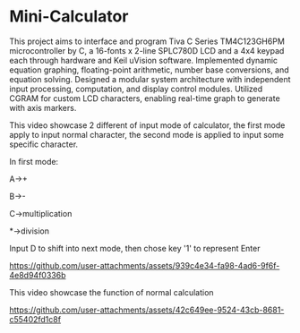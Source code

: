 # Mini-Calculator
This project aims to interface and program Tiva C Series TM4C123GH6PM microcontroller by C, a 16-fonts x 2-line SPLC780D LCD and a 4x4 keypad each through hardware and Keil uVision software.
Implemented dynamic equation graphing, floating-point arithmetic, number base conversions, and equation solving.
Designed a modular system architecture with independent input processing, computation, and display control modules.
Utilized CGRAM for custom LCD characters, enabling real-time graph to generate with axis markers.



This video showcase 2 different of input mode of calculator, the first mode apply to input normal character, the second mode is applied to input some specific character.

In first mode:

A->+

B->-

C->multiplication

*->division

Input D to shift into next mode, then chose key '1' to represent Enter

https://github.com/user-attachments/assets/939c4e34-fa98-4ad6-9f6f-4e8d94f0336b







This video showcase the function of normal calculation

https://github.com/user-attachments/assets/42c649ee-9524-43cb-8681-c55402fd1c8f



